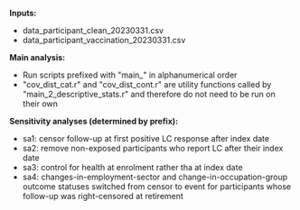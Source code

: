 **Inputs:**
- data_participant_clean_20230331.csv
- data_participant_vaccination_20230331.csv

**Main analysis:**
- Run scripts prefixed with "main_" in alphanumerical order
- "cov_dist_cat.r" and "cov_dist_cont.r" are utility functions called by "main_2_descriptive_stats.r" and therefore do not need to be run on their own

**Sensitivity analyses (determined by prefix):**
- sa1: censor follow-up at first positive LC response after index date
- sa2: remove non-exposed participants who report LC after their index date
- sa3: control for health at enrolment rather tha at index date
- sa4: changes-in-employment-sector and change-in-occupation-group outcome statuses switched from censor to event for participants whose follow-up was right-censored at retirement

